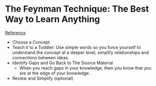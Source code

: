 # The Feynman Technique: The Best Way to Learn Anything
[Reference](https://www.fs.blog/2012/04/learn-anything-faster-with-the-feynman-technique/)

- Choose a Concept
- Teach it to a Toddler: Use simple words so you force yourself to understand the concept at a deeper level, simplify relationships and connections between ideas.
- Identify Gaps and Go Back to The Source Material
  - When you reach gaps in your knowledge, then you know that you are at the edge of your knowledge.
- Review and Simplify (optional)
